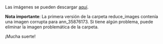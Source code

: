 Las imágenes se pueden descargar [aquí](https://drive.google.com/drive/folders/1hLkii-zsZ_FJQ4hPpGCeKSraqsBqxrCS?usp=sharing).

**Nota importante**: La primera versión de la carpeta reduce_images contenía una imagen corrupta para ann_35876173. Si tiene algún problema, puede eliminar la imagen problemática de la carpeta.

¡Mucha suerte!
